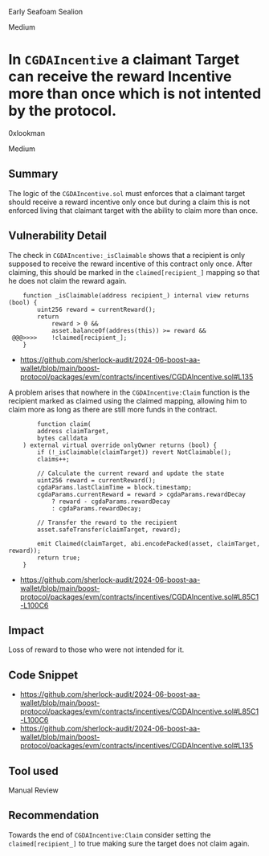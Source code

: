 Early Seafoam Sealion

Medium

# In `CGDAIncentive` a claimant Target can receive the reward Incentive more than once which is not intented by the protocol.

0xlookman

Medium

## Summary
The logic of the `CGDAIncentive.sol` must enforces that a claimant target should receive a reward incentive only once but during a claim this is not enforced living that claimant target with the ability to claim more than once.

## Vulnerability Detail
The check in `CGDAIncentive:_isClaimable` shows that a recipient is only supposed to receive the reward incentive of this contract only once. After claiming, this should be marked in the `claimed[recipient_]` mapping so that he does not claim the reward again.

```Solidity
    function _isClaimable(address recipient_) internal view returns (bool) {
        uint256 reward = currentReward();
        return
            reward > 0 &&
            asset.balanceOf(address(this)) >= reward &&
 @@@>>>>    !claimed[recipient_];
    }
```
- https://github.com/sherlock-audit/2024-06-boost-aa-wallet/blob/main/boost-protocol/packages/evm/contracts/incentives/CGDAIncentive.sol#L135


A problem arises that nowhere in the `CGDAIncentive:Claim` function is the recipient marked as claimed using the claimed mapping, allowing him to claim more as long as there are still more funds in the contract.

```Solidity
        function claim(
        address claimTarget,
        bytes calldata
    ) external virtual override onlyOwner returns (bool) {
        if (!_isClaimable(claimTarget)) revert NotClaimable();
        claims++;

        // Calculate the current reward and update the state
        uint256 reward = currentReward();
        cgdaParams.lastClaimTime = block.timestamp;
        cgdaParams.currentReward = reward > cgdaParams.rewardDecay
            ? reward - cgdaParams.rewardDecay
            : cgdaParams.rewardDecay;

        // Transfer the reward to the recipient
        asset.safeTransfer(claimTarget, reward);

        emit Claimed(claimTarget, abi.encodePacked(asset, claimTarget, reward));
        return true;
    }
```
- https://github.com/sherlock-audit/2024-06-boost-aa-wallet/blob/main/boost-protocol/packages/evm/contracts/incentives/CGDAIncentive.sol#L85C1-L100C6

## Impact
Loss of reward to those who were not intended for it.

## Code Snippet
- https://github.com/sherlock-audit/2024-06-boost-aa-wallet/blob/main/boost-protocol/packages/evm/contracts/incentives/CGDAIncentive.sol#L85C1-L100C6
- https://github.com/sherlock-audit/2024-06-boost-aa-wallet/blob/main/boost-protocol/packages/evm/contracts/incentives/CGDAIncentive.sol#L135

## Tool used

Manual Review

## Recommendation
Towards the end of `CGDAIncentive:Claim` consider setting the `claimed[recipient_]` to true making sure the target does not claim again.
